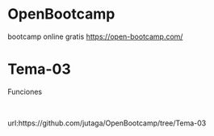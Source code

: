 # OpenBootcamp
bootcamp online gratis https://open-bootcamp.com/

# Tema-03
<p>Funciones</p> <br>
<p>url:https://github.com/jutaga/OpenBootcamp/tree/Tema-03 </p>
